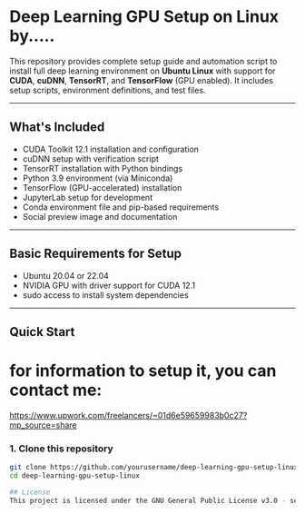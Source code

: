 # Deep Learning GPU Setup on Linux by.....

This repository provides complete setup guide and automation script to install full deep learning environment on **Ubuntu Linux** with support for **CUDA**, **cuDNN**, **TensorRT**, and **TensorFlow** (GPU enabled). It includes setup scripts, environment definitions, and test files.

---

##  What's Included

- CUDA Toolkit 12.1 installation and configuration
- cuDNN setup with verification script
- TensorRT installation with Python bindings
- Python 3.9 environment (via Miniconda)
- TensorFlow (GPU-accelerated) installation
- JupyterLab setup for development
- Conda environment file and pip-based requirements
- Social preview image and documentation

---

##  Basic Requirements for Setup

- Ubuntu 20.04 or 22.04
- NVIDIA GPU with driver support for CUDA 12.1
- sudo access to install system dependencies

---

##  Quick Start
# for information to setup it, you can contact me:
https://www.upwork.com/freelancers/~01d6e59659983b0c27?mp_source=share

### 1. Clone this repository
```bash
git clone https://github.com/yourusername/deep-learning-gpu-setup-linux.git
cd deep-learning-gpu-setup-linux

## License
This project is licensed under the GNU General Public License v3.0 - see the LICENSE file for details.

